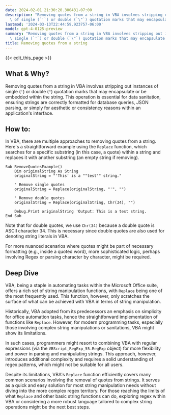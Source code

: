 ```yaml
---
date: 2024-02-01 21:30:20.300431-07:00
description: "Removing quotes from a string in VBA involves stripping out instances\
  \ of single (`'`) or double (`\"`) quotation marks that may encapsulate or be embedded\u2026"
lastmod: '2024-03-13T22:44:59.923757-06:00'
model: gpt-4-0125-preview
summary: "Removing quotes from a string in VBA involves stripping out instances of\
  \ single (`'`) or double (`\"`) quotation marks that may encapsulate or be embedded\u2026"
title: Removing quotes from a string
---
```


{{< edit_this_page >}}

## What & Why?

Removing quotes from a string in VBA involves stripping out instances of single (`'`) or double (`"`) quotation marks that may encapsulate or be embedded within the string. This operation is essential for data sanitation, ensuring strings are correctly formatted for database queries, JSON parsing, or simply for aesthetic or consistency reasons within an application's interface.

## How to:

In VBA, there are multiple approaches to removing quotes from a string. Here's a straightforward example using the `Replace` function, which searches for a specific substring (in this case, a quote) within a string and replaces it with another substring (an empty string if removing).

```basic
Sub RemoveQuotesExample()
    Dim originalString As String
    originalString = "'This' is a ""test"" string."
    
    ' Remove single quotes
    originalString = Replace(originalString, "'", "")
    
    ' Remove double quotes
    originalString = Replace(originalString, Chr(34), "")
    
    Debug.Print originalString 'Output: This is a test string.
End Sub
```

Note that for double quotes, we use `Chr(34)` because a double quote is ASCII character 34. This is necessary since double quotes are also used for denoting string literals in VBA.

For more nuanced scenarios where quotes might be part of necessary formatting (e.g., inside a quoted word), more sophisticated logic, perhaps involving Regex or parsing character by character, might be required.

## Deep Dive

VBA, being a staple in automating tasks within the Microsoft Office suite, offers a rich set of string manipulation functions, with `Replace` being one of the most frequently used. This function, however, only scratches the surface of what can be achieved with VBA in terms of string manipulation. 

Historically, VBA adopted from its predecessors an emphasis on simplicity for office automation tasks, hence the straightforward implementation of functions like `Replace`. However, for modern programming tasks, especially those involving complex string manipulations or sanitations, VBA might show its limitations.

In such cases, programmers might resort to combining VBA with regular expressions (via the `VBScript_RegExp_55.RegExp` object) for more flexibility and power in parsing and manipulating strings. This approach, however, introduces additional complexity and requires a solid understanding of regex patterns, which might not be suitable for all users.

Despite its limitations, VBA's `Replace` function efficiently covers many common scenarios involving the removal of quotes from strings. It serves as a quick and easy solution for most string manipulation needs without diving into the more complex regex territory. For those reaching the limits of what `Replace` and other basic string functions can do, exploring regex within VBA or considering a more robust language tailored to complex string operations might be the next best steps.
